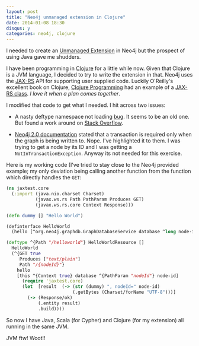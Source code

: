 ```yaml
---
layout: post
title: "Neo4j unmanaged extension in Clojure"
date: 2014-01-08 18:30
disqus: y
categories: neo4j, clojure
---
```

I needed to create an [Unmanaged Extension](http://docs.neo4j.org/chunked/milestone/server-unmanaged-extensions.html) in Neo4j but the prospect of using Java gave me shudders.

I have been programming in [Clojure](http://www.clojure.org) for a little while now. Given that Clojure is a JVM language, I decided to try to write the extension in that. Neo4j uses the [JAX-RS](https://en.wikipedia.org/wiki/Java_API_for_RESTful_Web_Services) API for supporting user supplied code. Luckily O'Reilly's excellent book on Clojure, [Clojure Programming](http://www.clojurebook.com/) had an example of a [JAX-RS class](https://github.com/clojurebook/ClojureProgramming/blob/master/ch09-annotations/src/main/clojure/com/clojurebook/annotations/jaxrs.clj). *I love it when a plan comes together*. 

I modified that code to get what I needed. I hit across two issues: 

* A nasty deftype namespace not loading [bug](http://dev.clojure.org/jira/browse/CLJ-1208). It seems to be an old one. But found a work around on [Stack Overflow](https://stackoverflow.com/questions/10953621/clojure-deftype-calling-function-in-the-same-namespace-throws-java-lang-illegal/).

* [Neo4j 2.0 documentation](http://api.neo4j.org/2.0.0/org/neo4j/graphdb/GraphDatabaseService.html) stated that a transaction is required only when the graph is being written to. Nope. I've highlighted it to them. I was trying to get a node by its ID and I was getting a ``NotInTransactionException``. Anyway its not needed for this exercise.

Here is my working code (I've tried to stay close to the Neo4j provided example; my only deviation being calling another function from the function which directly handles the ``GET``:

```clojure
(ns jaxtest.core
  (:import (java.nio.charset Charset)
           (javax.ws.rs Path PathParam Produces GET)
           (javax.ws.rs.core Context Response)))

(defn dummy [] "Hello World")

(definterface HelloWorld
  (hello [^org.neo4j.graphdb.GraphDatabaseService database ^long node-id]))

(deftype ^{Path "/helloworld"} HelloWorldResource []
  HelloWorld
  (^{GET true
     Produces ["text/plain"]
     Path "/{nodeId}"}
    hello
    [this ^{Context true} database ^{PathParam "nodeId"} node-id]
      (require 'jaxtest.core)
      (let  [result  (-> (str (dummy) ", nodeId=" node-id)
                         (.getBytes (Charset/forName "UTF-8")))]
        (-> (Response/ok)
            (.entity result)
            .build))))

```

So now I have Java, Scala (for Cypher) and Clojure (for my extension) all running in the same JVM.

JVM ftw! Woot!!
